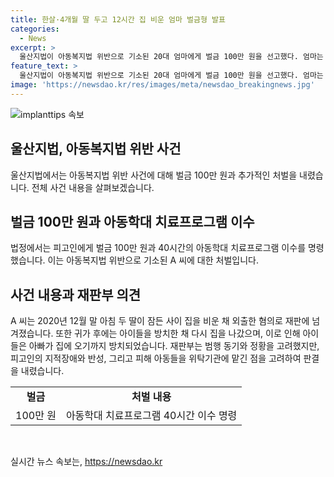 ```yaml
---
title: 한살·4개월 딸 두고 12시간 집 비운 엄마 벌금형 발표
categories:
  - News
excerpt: >
  울산지법이 아동복지법 위반으로 기소된 20대 엄마에게 벌금 100만 원을 선고했다. 엄마는 집을 비운 채 아이들을 12시간 동안 혼자 두고 외출한 혐의로 재판을 받았으며, 벌금 외에도 40시간의 아동학대 치료프로그램 이수를 명령받았다. 이에 대해 재판부는 가볍지 않은 죄책감을 지나, 피고인의 지적장애와 반성하는 점, 재범 가능성이 낮은 점을 고려하여 판결했다.
feature_text: >
  울산지법이 아동복지법 위반으로 기소된 20대 엄마에게 벌금 100만 원을 선고했다. 엄마는 집을 비운 채 아이들을 12시간 동안 혼자 두고 외출한 혐의로 재판을 받았으며, 벌금 외에도 40시간의 아동학대 치료프로그램 이수를 명령받았다. 이에 대해 재판부는 가볍지 않은 죄책감을 지나, 피고인의 지적장애와 반성하는 점, 재범 가능성이 낮은 점을 고려하여 판결했다.
image: 'https://newsdao.kr/res/images/meta/newsdao_breakingnews.jpg'
---
```


<p><img src="https://newsdao.kr/res/images/meta/newsdao_breakingnews.jpg" alt="implanttips 속보" /></p>

<h2 data-ke-size="size26">울산지법, 아동복지법 위반 사건</h2>

<p data-ke-size="size16">울산지법에서는 아동복지법 위반 사건에 대해 벌금 100만 원과 추가적인 처벌을 내렸습니다. 전체 사건 내용을 살펴보겠습니다.</p>

<h2 data-ke-size="size24">벌금 100만 원과 아동학대 치료프로그램 이수</h2>

<p data-ke-size="size16">법정에서는 피고인에게 벌금 100만 원과 40시간의 아동학대 치료프로그램 이수를 명령했습니다. 이는 아동복지법 위반으로 기소된 A 씨에 대한 처벌입니다.</p>

<h2 data-ke-size="size24">사건 내용과 재판부 의견</h2>

<p data-ke-size="size16">A 씨는 2020년 12월 말 아침 두 딸이 잠든 사이 집을 비운 채 외출한 혐의로 재판에 넘겨졌습니다. 또한 귀가 후에는 아이들을 방치한 채 다시 집을 나갔으며, 이로 인해 아이들은 아빠가 집에 오기까지 방치되었습니다. 재판부는 범행 동기와 정황을 고려했지만, 피고인의 지적장애와 반성, 그리고 피해 아동들을 위탁기관에 맡긴 점을 고려하여 판결을 내렸습니다.</p>

<table>
    <tr>
        <td style="text-align: center; height: 17px;"><b>벌금</b></td>
        <td style="text-align: center; height: 17px;"><b>처벌 내용</b></td>
    </tr>
    <tr>
        <td style="text-align: center; height: 17px;">100만 원</td>
        <td style="text-align: center; height: 17px;">아동학대 치료프로그램 40시간 이수 명령</td>
    </tr>
</table>

<p data-ke-size="size16">&nbsp;</p>
실시간 뉴스 속보는, <a href="https://newsdao.kr" rel="dofollow">https://newsdao.kr</a>


